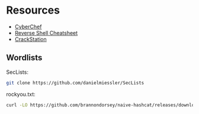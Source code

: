 # Resources

- [CyberChef](https://gchq.github.io/CyberChef/)
- [Reverse Shell Cheatsheet](https://github.com/swisskyrepo/PayloadsAllTheThings/blob/master/Methodology%20and%20Resources/Reverse%20Shell%20Cheatsheet.md)
- [CrackStation](https://crackstation.net/)

## Wordlists

SecLists:

```bash
git clone https://github.com/danielmiessler/SecLists
```

rockyou.txt:

```bash
curl -LO https://github.com/brannondorsey/naive-hashcat/releases/download/data/rockyou.txt
```